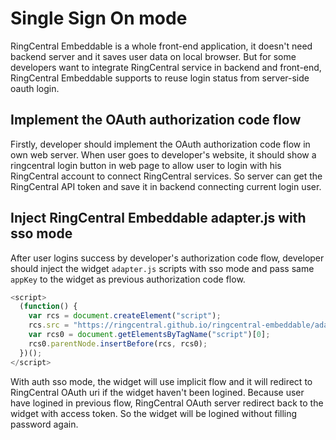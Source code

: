 # Single Sign On mode

RingCentral Embeddable is a whole front-end application, it doesn't need backend server and it saves user data on local browser. But for some developers want to integrate RingCentral service in backend and front-end, RingCentral Embeddable supports to reuse login status from server-side oauth login. 

## Implement the OAuth authorization code flow

Firstly, developer should implement the OAuth authorization code flow in own web server. When user goes to developer's website, it should show a ringcentral login button in web page to allow user to login with his RingCentral account to connect RingCentral services. So server can get the RingCentral API token and save it in backend connecting current login user.


## Inject RingCentral Embeddable adapter.js with sso mode

After user logins success by developer's authorization code flow, developer should inject the widget `adapter.js` scripts with sso mode and pass same `appKey` to the widget as previous authorization code flow.

```js
<script>
  (function() {
    var rcs = document.createElement("script");
    rcs.src = "https://ringcentral.github.io/ringcentral-embeddable/adapter.js?authMode=sso&appKey=your_app_key";
    var rcs0 = document.getElementsByTagName("script")[0];
    rcs0.parentNode.insertBefore(rcs, rcs0);
  })();
</script>
```

With auth sso mode, the widget will use implicit flow and it will redirect to RingCentral OAuth uri if the widget haven't been logined. Because user have logined in previous flow, RingCentral OAuth server redirect back to the widget with access token. So the widget will be logined without filling password again.



